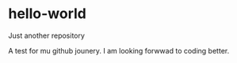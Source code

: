 # hello-world
Just another repository

A test for mu github jounery.
I am looking forwwad to coding better.
